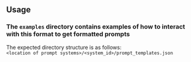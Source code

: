 ## Usage

### The `examples` directory contains examples of how to interact with this format to get formatted prompts

The expected directory structure is as follows:  
`<location of prompt systems>/<system_id>/prompt_templates.json`